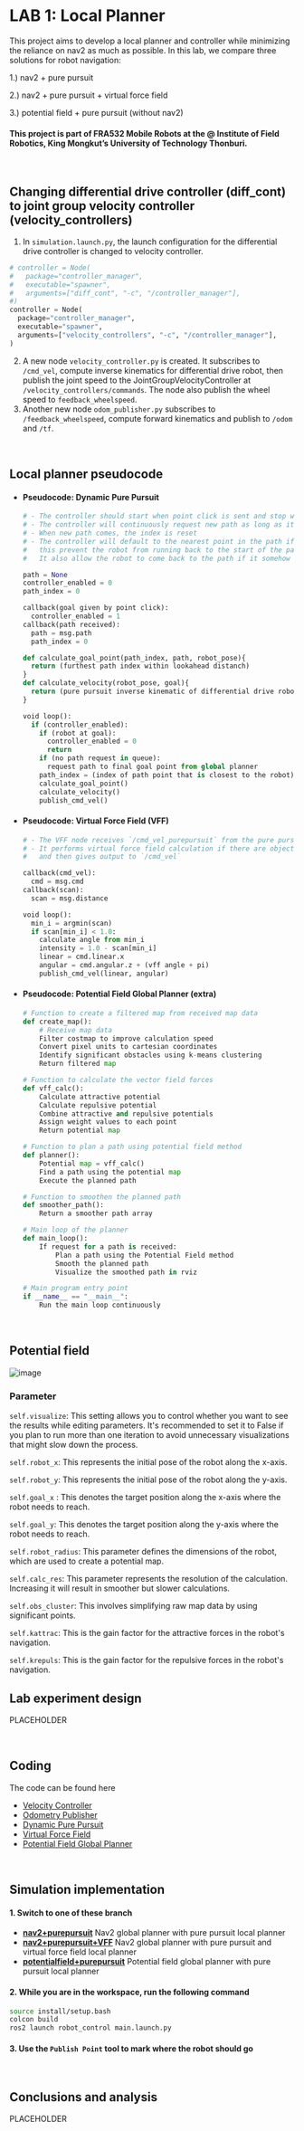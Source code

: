 # LAB 1: Local Planner

This project aims to develop a local planner and controller while minimizing the reliance on nav2 as much as possible. In this lab, we compare three solutions for robot navigation:

1.) nav2 + pure pursuit

2.) nav2 + pure pursuit + virtual force field

3.) potential field + pure pursuit (without nav2)

#### This project is part of FRA532 Mobile Robots at the @ Institute of Field Robotics, King Mongkut’s University of Technology Thonburi.
<br>

## Changing differential drive controller (diff_cont) to joint group velocity controller (velocity_controllers)
1. In `simulation.launch.py`, the launch configuration for the differential drive controller is changed to velocity controller.
```py
# controller = Node(
#   package="controller_manager",
#   executable="spawner",
#   arguments=["diff_cont", "-c", "/controller_manager"],
#)
controller = Node(
  package="controller_manager",
  executable="spawner",
  arguments=["velocity_controllers", "-c", "/controller_manager"],
)
```
2. A new node `velocity_controller.py` is created. It subscribes to `/cmd_vel`, compute inverse kinematics for differential drive robot, then publish the joint speed to the JointGroupVelocityController at `/velocity_controllers/commands`. The node also publish the wheel speed to `feedback_wheelspeed`.
3. Another new node `odom_publisher.py` subscribes to `/feedback_wheelspeed`, compute forward kinematics and publish to `/odom` and `/tf`.

<br>

## Local planner pseudocode

- #### Pseudocode: Dynamic Pure Pursuit

  ```py
  # - The controller should start when point click is sent and stop when robot is at goal.
  # - The controller will continuously request new path as long as it is active
  # - When new path comes, the index is reset
  # - The controller will default to the nearest point in the path if its index is higher than the current one,
  #   this prevent the robot from running back to the start of the path if there are delay in global planner.
  #   It also allow the robot to come back to the path if it somehow temporily went off-track.
  
  path = None
  controller_enabled = 0
  path_index = 0
  
  callback(goal given by point click):
    controller_enabled = 1
  callback(path received):
    path = msg.path
    path_index = 0

  def calculate_goal_point(path_index, path, robot_pose){
    return (furthest path index within lookahead distanch)
  }
  def calculate_velocity(robot_pose, goal){
    return (pure pursuit inverse kinematic of differential drive robot)
  }
  
  void loop():
    if (controller_enabled):
      if (robot at goal):
        controller_enabled = 0
        return
      if (no path request in queue):
        request path to final goal point from global planner
      path_index = (index of path point that is closest to the robot)
      calculate_goal_point()
      calculate_velocity()
      publish_cmd_vel()
  ```

- #### Pseudocode: Virtual Force Field (VFF)

  ```py
  # - The VFF node receives `/cmd_vel_purepursuit` from the pure pursuit node and `/scan` from LIDAR
  # - It performs virtual force field calculation if there are object detected near the robot
  #   and then gives output to `/cmd_vel`

  callback(cmd_vel):
    cmd = msg.cmd
  callback(scan):
    scan = msg.distance

  void loop():
    min_i = argmin(scan)
    if scan[min_i] < 1.0:
      calculate angle from min_i
      intensity = 1.0 - scan[min_i]
      linear = cmd.linear.x
      angular = cmd.angular.z + (vff angle + pi)
      publish_cmd_vel(linear, angular)
  ```

- #### Pseudocode: Potential Field Global Planner (extra)
  ```py
  # Function to create a filtered map from received map data
  def create_map():
      # Receive map data
      Filter costmap to improve calculation speed
      Convert pixel units to cartesian coordinates
      Identify significant obstacles using k-means clustering
      Return filtered map
  
  # Function to calculate the vector field forces
  def vff_calc():
      Calculate attractive potential
      Calculate repulsive potential
      Combine attractive and repulsive potentials
      Assign weight values to each point
      Return potential map
  
  # Function to plan a path using potential field method
  def planner():
      Potential map = vff_calc()
      Find a path using the potential map
      Execute the planned path
  
  # Function to smoothen the planned path
  def smoother_path():
      Return a smoother path array
  
  # Main loop of the planner
  def main_loop():
      If request for a path is received:
          Plan a path using the Potential Field method
          Smooth the planned path
          Visualize the smoothed path in rviz
  
  # Main program entry point
  if __name__ == "__main__":
      Run the main loop continuously
  ```
<br>

## Potential field 
![image](https://github.com/Nopparuj-an/FRA532_Mobile_Robots_LAB1/assets/122732439/11bf6f54-df69-47e6-8501-963ebe57e135)

### Parameter

`self.visualize`: This setting allows you to control whether you want to see the results while editing parameters. It's recommended to set it to False if you plan to run more than one iteration to avoid unnecessary visualizations that might slow down the process.

`self.robot_x`: This represents the initial pose of the robot along the x-axis.

`self.robot_y`: This represents the initial pose of the robot along the y-axis.

`self.goal_x` : This denotes the target position along the x-axis where the robot needs to reach.

`self.goal_y`: This denotes the target position along the y-axis where the robot needs to reach.

`self.robot_radius`: This parameter defines the dimensions of the robot, which are used to create a potential map.

`self.calc_res`: This parameter represents the resolution of the calculation. Increasing it will result in smoother but slower calculations.

`self.obs_cluster`: This involves simplifying raw map data by using significant points.

`self.kattrac`: This is the gain factor for the attractive forces in the robot's navigation.

`self.krepuls`: This is the gain factor for the repulsive forces in the robot's navigation.

## Lab experiment design
PLACEHOLDER

<br>

## Coding
The code can be found here

- [Velocity Controller](https://github.com/Nopparuj-an/FRA532_Mobile_Robots_LAB1/blob/master/src/robot_control/scripts/velocity_controller.py)
- [Odometry Publisher](https://github.com/Nopparuj-an/FRA532_Mobile_Robots_LAB1/blob/master/src/robot_control/scripts/odom_publisher.py)
- [Dynamic Pure Pursuit](https://github.com/Nopparuj-an/FRA532_Mobile_Robots_LAB1/blob/master/src/robot_control/scripts/purepursuit_dynamic.py)
- [Virtual Force Field](https://github.com/Nopparuj-an/FRA532_Mobile_Robots_LAB1/blob/nav2%2Bpurepursuit%2BVFF/src/robot_control/scripts/vff_avoidance_from_purepursuit.py)
- [Potential Field Global Planner](https://github.com/Nopparuj-an/FRA532_Mobile_Robots_LAB1/blob/potentialfield%2Bpurepursuit/src/robot_control/scripts/global_planner.py)

<br>

## Simulation implementation
#### 1. Switch to one of these branch

- [**nav2+purepursuit**](https://github.com/Nopparuj-an/FRA532_Mobile_Robots_LAB1/tree/nav2%2Bpurepursuit) Nav2 global planner with pure pursuit local planner
- [**nav2+purepursuit+VFF**](https://github.com/Nopparuj-an/FRA532_Mobile_Robots_LAB1/tree/nav2%2Bpurepursuit%2BVFF) Nav2 global planner with pure pursuit and virtual force field local planner
- [**potentialfield+purepursuit**](https://github.com/Nopparuj-an/FRA532_Mobile_Robots_LAB1/tree/nav2%2Bpurepursuit) Potential field global planner with pure pursuit local planner

#### 2. While you are in the workspace, run the following command

```bash
source install/setup.bash
colcon build
ros2 launch robot_control main.launch.py
```

#### 3. Use the `Publish Point` tool to mark where the robot should go

<br>

## Conclusions and analysis
PLACEHOLDER
